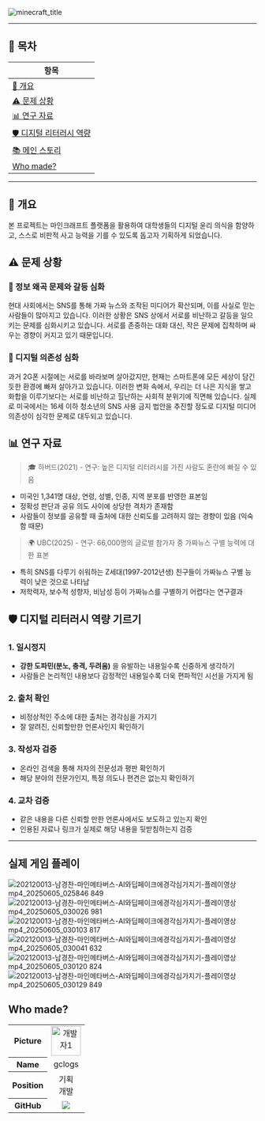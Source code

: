
![minecraft_title](https://github.com/user-attachments/assets/a4a991a8-04a2-4e6d-b028-ef4515df875e)

---

## 📖 목차

| 항목 |
|------|
| [📌 개요](#-개요) |
| [⚠️ 문제 상황](#-문제-상황) |
| [📊 연구 자료](#-연구-자료) |
| [🛡️ 디지털 리터러시 역량](#-디지털-리터러시-역량-기르기) |
| [📚 메인 스토리](#-메인-스토리) |
| [Who made?](#-Who-made?) |

---


## 📌 개요

본 프로젝트는 마인크래프트 플랫폼을 활용하여 대학생들의 디지털 윤리 의식을 함양하고, 스스로 비판적 사고 능력을 기를 수 있도록 돕고자 기획하게 되었습니다.

## ⚠️ 문제 상황

### 📰 정보 왜곡 문제와 갈등 심화

현대 사회에서는 SNS를 통해 가짜 뉴스와 조작된 미디어가 확산되며, 이를 사실로 믿는 사람들이 많아지고 있습니다.
이러한 상황은 SNS 상에서 서로를 비난하고 갈등을 일으키는 문제를 심화시키고 있습니다.
서로를 존중하는 대화 대신, 작은 문제에 집착하며 싸우는 경향이 커지고 있기 때문입니다.

### 📱 디지털 의존성 심화

과거 2G폰 시절에는 서로를 바라보며 살아갔지만, 현재는 스마트폰에 모든 세상이 담긴 듯한 환경에 빠져 살아가고 있습니다.
이러한 변화 속에서, 우리는 더 나은 지식을 쌓고 화합을 이루기보다는 서로를 비난하고 힐난하는 사회적 분위기에 직면해 있습니다.
실제로 미국에서는 16세 이하 청소년의 SNS 사용 금지 법안을 추진할 정도로 디지털 미디어 의존성이 심각한 문제로 대두되고 있습니다.


## 📊 연구 자료

> 🎓 하버드(2021) - 연구: 높은 디지털 리터러시를 가진 사람도 혼란에 빠질 수 있음
- 미국인 1,341명 대상, 연령, 성별, 인종, 지역 분포를 반영한 표본임
- 정확성 판단과 공유 의도 사이에 상당한 격차가 존재함
- 사람들이 정보를 공유할 때 출처에 대한 신뢰도를 고려하지 않는 경향이 있음 (익숙함 때문)

> 🌍 UBC(2025) - 연구: 66,000명의 글로벌 참가자 중 가짜뉴스 구별 능력에 대한 표본
- 특히 SNS를 다루기 쉬워하는 Z세대(1997-2012년생) 친구들이 가짜뉴스 구별 능력이 낮은 것으로 나타남
- 저학력자, 보수적 성향자, 비남성 등이 가짜뉴스를 구별하기 어렵다는 연구결과

## 🛡️ 디지털 리터러시 역량 기르기

### 1. 일시정지
- **강한 도파민(분노, 충격, 두려움)** 을 유발하는 내용일수록 신중하게 생각하기
- 사람들은 논리적인 내용보다 감정적인 내용일수록 더욱 편파적인 시선을 가지게 됨

### 2. 출처 확인
- 비정상적인 주소에 대한 출처는 경각심을 가지기
- 잘 알려진, 신뢰할만한 언론사인지 확인하기

### 3. 작성자 검증
- 온라인 검색을 통해 저자의 전문성과 평판 확인하기
- 해당 분야의 전문가인지, 특정 의도나 편견은 없는지 확인하기

### 4. 교차 검증
- 같은 내용을 다른 신뢰할 만한 언론사에서도 보도하고 있는지 확인
- 인용된 자료나 링크가 실제로 해당 내용을 뒷받침하는지 검증

---

## 실제 게임 플레이
![202120013-남경찬-마인메타버스-AI와딥페이크에경각심가지기-플레이영상 mp4_20250605_025846 849](https://github.com/user-attachments/assets/03fd5ff8-8be0-4fe9-a8a0-16be27a582a3)
![202120013-남경찬-마인메타버스-AI와딥페이크에경각심가지기-플레이영상 mp4_20250605_030026 981](https://github.com/user-attachments/assets/2127921d-6063-4582-9a93-bbbc39e55e45)
![202120013-남경찬-마인메타버스-AI와딥페이크에경각심가지기-플레이영상 mp4_20250605_030103 817](https://github.com/user-attachments/assets/bfb0e868-2227-4815-8d17-766d1395c94c)
![202120013-남경찬-마인메타버스-AI와딥페이크에경각심가지기-플레이영상 mp4_20250605_030041 632](https://github.com/user-attachments/assets/d2ca7845-6ec0-45ed-9c68-eaf015a53f3b)
![202120013-남경찬-마인메타버스-AI와딥페이크에경각심가지기-플레이영상 mp4_20250605_030120 824](https://github.com/user-attachments/assets/1a238514-6e88-4318-ad58-38bee7adb0e1)
![202120013-남경찬-마인메타버스-AI와딥페이크에경각심가지기-플레이영상 mp4_20250605_030129 849](https://github.com/user-attachments/assets/e1c594df-b3ef-453f-9c24-2b253d29d3e9)

## Who made?

<table width="500px">
    <thead>
    </thead>
    <tr>
        <th>Picture</th>
        <td align="center"><img src="https://avatars.githubusercontent.com/u/119719994?v=4" width="60" height="60" alt="개발자1"></td>
    </tr>
    <tr>
        <th>Name</th>
        <td align="center">gclogs</td>
    </tr>
    <tr>
        <th>Position</th>
        <td align="center">기획<br>개발</td>
    </tr>
    <tr>
        <th>GitHub</th>
        <td align="center"><a href="https://github.com/gclogs"><img src="http://img.shields.io/badge/gclogs-green?style=social&logo=github"/></a></td>
    </tr>
</table>
